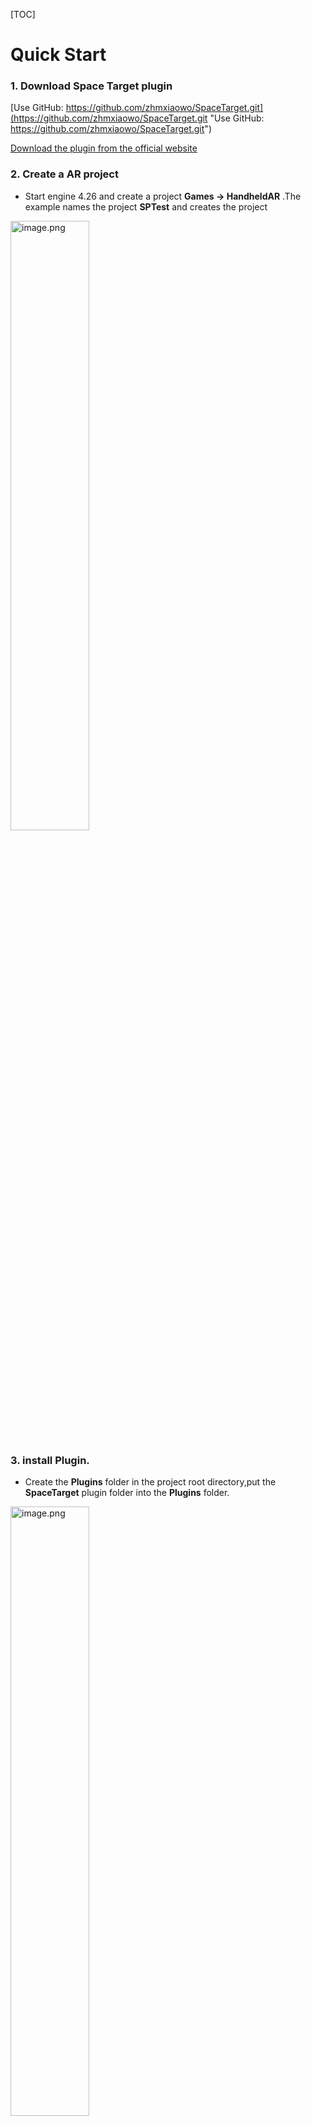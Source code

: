 [TOC]


# Quick Start

### 1. Download Space Target plugin
 [Use GitHub: https://github.com/zhmxiaowo/SpaceTarget.git](https://github.com/zhmxiaowo/SpaceTarget.git "Use GitHub: https://github.com/zhmxiaowo/SpaceTarget.git")

 [Download the plugin from the official website](https://www.4dkankan.com/#/developer/downSDK "Download the plugin from the official website")


### 2. Create a AR project
- Start engine 4.26 and create a project **Games -> HandheldAR** .The example names the project **SPTest** and creates the project

<img src=doc/ueimgs/60dc2dd136420.png width = "50%"  alt="image.png"/>

### 3. install Plugin.
- Create the **Plugins** folder in the project root directory,put the **SpaceTarget** plugin folder into the **Plugins** folder.

<img src=doc/ueimgs/60dc37c2cda74.png width = "50%"  alt="image.png"/>

	Note:
	Final path: .../SPTest/Plugins/SpaceTarget
---

- Double click the project folder to open the project again. It will inform rebuild. Click continue

<img src=doc/ueimgs/60dc3892df25c.png width = "50%"  alt="image.png"/>

- Open **Settings -> Plugins** ,and drag the left slider to the bottom to view Others. you can see that spacetarget has been loaded into the engine
(If enabled is not automatically checked, manually check and restart the engine to enable spacetarget)

<img src=doc/ueimgs/60dc3b73de209.png width = "50%"  alt="image.png"/>

### 4. Create a Scene
- We will edit the default scene **HandheldBlankMap** .

<img src=doc/ueimgs/60dc476562928.png width = "50%"  alt="image.png"/>

- Select World Settings.Change **GameMode** to **SpaceTargetGameMode** .Change **Default Pawn Class** to **SpaceTargetPawn** 

<img src=doc/ueimgs/60dc48295b29a.png width = "50%"  alt="image.png"/>

-  **SpaceTargetPawn** Contain AR system starting,if you wanna to use your own GameMode,put the  **SpaceTargetPawn** blueprint node to your own blueprint. **SpaceTargetPawn** Include Camera Component for reciving ARKit ARCore location.


<img src=doc/ueimgs/60dd248ca974c.png width = "50%"  alt="image.png"/>


- In **SpaceTarget Contents/SpaceTarget** ,find **SpaceTargetActor** and drag it into the scene

<img src=doc/ueimgs/60dc4c8d86a69.png width = "50%"  alt="image.png"/>


- Select the **SpaceTargetActor** that was just placed in the scene, and find the DownloadData button in the Details panel, click and download the scene data set.
*How to get data? Please refer [data acquisition](https://www.4dkankan.com/#/developer/useCollection "data acquisition")*
<img src=doc/ueimgs/60dc42a1bf0e0.png width = "50%"  alt="image.png"/>

- Enter the scene code and click download

<img src=doc/ueimgs/60dc42d754bba.png width = "50%"  alt="image.png"/>

- Please be patient and wait for the downloading. After that,if Engine tips import window,choose  **Don't Import** . the  **Content/SpaceTarget folder**  will be generated under Content folder(SPTest), which contains the data of the download scene. 

<img src=doc/ueimgs/60ddcb1246dc5.png width = "50%"  alt="image.png"/>

-  **RE** Select **SpaceTargetActor** in the scene ,find **Data** drop-down box,and select the scene id just imported

<img src=doc/ueimgs/60dc4724a929d.png width = "50%"  alt="image.png"/>


At this point, we can see that our scene data has been loaded.

<img src=doc/ueimgs/60dc46dc82930.png width = "50%"  alt="image.png"/>

### 5. Custom content 
- Place the content in the scene, and place the content under **SpaceTargetActor** as a sub object. The example places three cube of different colors.

<img src=doc/ueimgs/60dc4a221ffd3.png width = "50%"  alt="image.png"/>

- Here we choose to hide the display of the scene model

<img src=doc/ueimgs/60dc4aaf799d0.png width = "50%"  alt="image.png"/>

	Note:
	The Blueprint of SpaceTargetActor contains the entire SpaceTarget startup nodes and event binding nodes.
### 6. Package scene 
- After packaging, you can restore the 3 cubes in the real scene .


<img src=doc/ueimgs/60dd7e7674168.png width = "50%"  alt="image.png"/>


<img src=doc/ueimgs/60dd7ff416e2b.gif width = "30%"  alt="tt0.top-965488.gif"/>



How to configure the packaging scene? Please refer to the official Epic Game documentation  [iOS game development ](https://docs.unrealengine.com/4.26/zh-CN/SharingAndReleasing/Mobile/iOS/ "iOS game development ")    [Android game development](https://docs.unrealengine.com/4.26/zh-CN/SharingAndReleasing/Mobile/Android/ "Android game development")

### 7. Custom supplement
- We provide two **Delgate** that can bind callbacks when the scene is tracking and lost 

<img src=doc/ueimgs/60dd2c96b835a.png width = "50%"  alt="image.png"/>


	Note:
	The SpaceTargetActor in the example is bound :
	1. When the scene is tracking, the SpaceTargetActor and its child objects are displayed
	2. When the scene is lost, hide the SpaceTargetActor and its children 


- SpaceTargetActor property details 

<img src=doc/ueimgs/60ddc78ce2ceb.png width = "50%"  alt="image.png"/>

| property |  property |
| ------------ | ------------ |
| Data  | Scene list selection box, re-select Actor to refresh this table, used to change different scene data   |
|  Download | Download button, click to open download panel |
| Data Base  | Internal properties, change with Data   |
|  Center Mode | Target: SpaceTargetActor scene data is static, change the relative position of Camera to match. Device: SpaceTargetActor changes relative position with the camera   |
| Visible Model | Show or hide the current scene Mesh, use True for editing,False for shipping |


